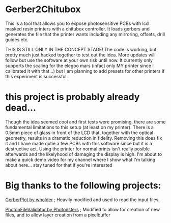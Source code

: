 # Gerber2Chitubox
This is a tool that allows you to expose photosensitive PCBs with lcd masked resin printers with a chitubox controller.
It loads gerbers and generates the file that the printer wants including any mirroring, offsets, drill guides etc.

THIS IS STILL ONLY IN THE CONCEPT STAGE! The code is working, but pretty much just hacked together to test out the idea. More updates will follow but use the software at your own risk until now.
It currently only supports the scaling for the elegoo mars (infact only MY printer since I calibrated it with that...) but I am planning to add presets for other printers if this experiment is successful.

# this project is probably already dead...
Though the idea seemed cool and first tests were promising, there are some fundamental limitations to this setup (at least on my printer). There is a 0.5mm piece of glass in front of the LCD that, together with the optical geometry, results in a dramatic reduction in fidelity. Removing this does fix it and I have made qutie a few PCBs with this software since but it is a destructive act. Using the printer for normal prints isn't really posible afterwards and the likelyhood of damaging the display is high. I'm about to make a quick demo video for my channel where I show what I'm talking about here... stay tuned for that if you're interested

# Big thanks to the following projects:
[GerberPlot by wholder](https://github.com/wholder/GerberPlot) ; Heavily modified and used to read the input files.

[PhotonFileValidator by Photonsters](https://github.com/Photonsters/PhotonFileValidator) ; Modified to allow for creation of new files, and to allow layer creation from a pixelbuffer
